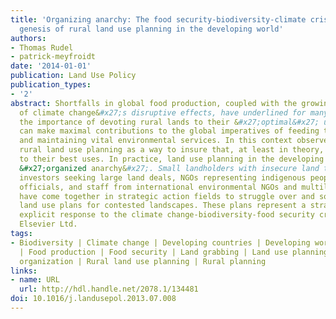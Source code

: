 ```yaml
---
title: 'Organizing anarchy: The food security-biodiversity-climate crisis and the
  genesis of rural land use planning in the developing world'
authors:
- Thomas Rudel
- patrick-meyfroidt
date: '2014-01-01'
publication: Land Use Policy
publication_types:
- '2'
abstract: Shortfalls in global food production, coupled with the growing visibility
  of climate change&#x27;s disruptive effects, have underlined for many observers
  the importance of devoting rural lands to their &#x27;optimal&#x27; use, where they
  can make maximal contributions to the global imperatives of feeding the human population
  and maintaining vital environmental services. In this context observers have endorsed
  rural land use planning as a way to insure that, at least in theory, lands get devoted
  to their best uses. In practice, land use planning in the developing world has resembled
  &#x27;organized anarchy&#x27;. Small landholders with insecure land tenure, overseas
  investors seeking large land deals, NGOs representing indigenous peoples, government
  officials, and staff from international environmental NGOs and multilateral organizations
  have come together in strategic action fields to struggle over and sometimes negotiate
  land use plans for contested landscapes. These plans represent a strategic, spatially
  explicit response to the climate change-biodiversity-food security crisis. © 2013
  Elsevier Ltd.
tags:
- Biodiversity | Climate change | Developing countries | Developing world | Dualism
  | Food production | Food security | Land grabbing | Land use planning | Nongovernmental
  organization | Rural land use planning | Rural planning
links:
- name: URL
  url: http://hdl.handle.net/2078.1/134481
doi: 10.1016/j.landusepol.2013.07.008
---
```


